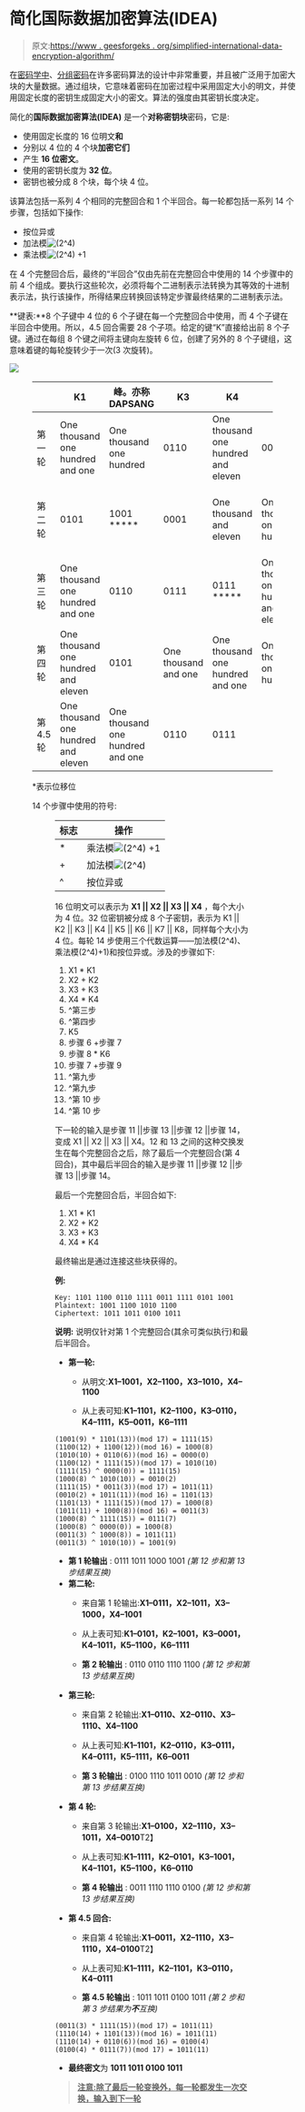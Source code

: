 # 简化国际数据加密算法(IDEA)

> 原文:[https://www . geesforgeks . org/simplified-international-data-encryption-algorithm/](https://www.geeksforgeeks.org/simplified-international-data-encryption-algorithm-idea/)

在[密码学中](https://www.geeksforgeeks.org/cryptography-and-its-types/)、[分组密码](https://www.geeksforgeeks.org/block-cipher-modes-of-operation/)在许多密码算法的设计中非常重要，并且被广泛用于加密大块的大量数据。通过组块，它意味着密码在加密过程中采用固定大小的明文，并使用固定长度的密钥生成固定大小的密文。算法的强度由其密钥长度决定。

简化的**国际数据加密算法(IDEA)** 是一个**对称密钥块**密码，它是:

*   使用固定长度的 16 位明文**和**
*   分别以 4 位的 4 个块**加密它们**
*   产生 **16 位密文**。
*   使用的密钥长度为 **32 位**。
*   密钥也被分成 8 个块，每个块 4 位。

该算法包括一系列 4 个相同的完整回合和 1 个半回合。每一轮都包括一系列 14 个步骤，包括如下操作:

*   按位异或
*   加法模![(2^4)](img/ea2d60fbe6040ae696bfb7b979fed9a3.png "Rendered by QuickLaTeX.com")
*   乘法模![(2^4)   ](img/ad2fa9c14bc2ded0ba81690943763198.png "Rendered by QuickLaTeX.com") +1

在 4 个完整回合后，最终的“半回合”仅由先前在完整回合中使用的 14 个步骤中的前 4 个组成。要执行这些轮次，必须将每个二进制表示法转换为其等效的十进制表示法，执行该操作，所得结果应转换回该特定步骤最终结果的二进制表示法。

**键表:**8 个子键中 4 位的 6 个子键在每一个完整回合中使用，而 4 个子键在半回合中使用。所以，4.5 回合需要 28 个子项。给定的键“K”直接给出前 8 个子键。通过在每组 8 个键之间将主键向左旋转 6 位，创建了另外的 8 个子键组，这意味着键的每轮旋转少于一次(3 次旋转)。

![](img/7a9c6e01af2e99f1300cf45135f6c802.png)

<figure class="table">

|   | K1 | 峰。亦称 DAPSANG | K3 | K4 | K5 | K6 |
| --- | --- | --- | --- | --- | --- | --- |
| 第一轮 | One thousand one hundred and one | One thousand one hundred | 0110 | One thousand one hundred and eleven | 0011 | One thousand one hundred and eleven |
| 第二轮 | 0101 | 1001 ***** | 0001 | One thousand and eleven | One thousand one hundred | One thousand one hundred and eleven |
| 第三轮 | One thousand one hundred and one | 0110 | 0111 | 0111 ***** | One thousand one hundred and eleven | 0011 |
| 第四轮 | One thousand one hundred and eleven | 0101 | One thousand and one | One thousand one hundred and one | One thousand one hundred | 0110 ***** |
| 第 4.5 轮 | One thousand one hundred and eleven | One thousand one hundred and one | 0110 | 0111 |   |   |

*表示位移位

14 个步骤中使用的符号:

<figure class="table">

| 标志 | 操作 |
| --- | --- |
| * | 乘法模![(2^4)   ](img/ad2fa9c14bc2ded0ba81690943763198.png "Rendered by QuickLaTeX.com") +1 |
| + | 加法模![(2^4)](img/ea2d60fbe6040ae696bfb7b979fed9a3.png "Rendered by QuickLaTeX.com") |
| ^ | 按位异或 |

16 位明文可以表示为 **X1 || X2 || X3 || X4** ，每个大小为 4 位。32 位密钥被分成 8 个子密钥，表示为 K1 || K2 || K3 || K4 || K5 || K6 || K7 || K8，同样每个大小为 4 位。每轮 14 步使用三个代数运算——加法模(2^4)、乘法模(2^4)+1)和按位异或。涉及的步骤如下:

1.  X1 * K1
2.  X2 + K2
3.  X3 + K3
4.  X4 * K4
5.  ^第三步
6.  ^第四步
7.  K5
8.  步骤 6 +步骤 7
9.  步骤 8 * K6
10.  步骤 7 +步骤 9
11.  ^第九步
12.  ^第九步
13.  ^第 10 步
14.  ^第 10 步

下一轮的输入是步骤 11 ||步骤 13 ||步骤 12 ||步骤 14，变成 X1 || X2 || X3 || X4。12 和 13 之间的这种交换发生在每个完整回合之后，除了最后一个完整回合(第 4 回合)，其中最后半回合的输入是步骤 11 ||步骤 12 ||步骤 13 ||步骤 14。

最后一个完整回合后，半回合如下:

1.  X1 * K1
2.  X2 + K2
3.  X3 + K3
4.  X4 * K4

最终输出是通过连接这些块获得的。

**例:**

```
Key: 1101 1100 0110 1111 0011 1111 0101 1001 
Plaintext: 1001 1100 1010 1100
Ciphertext: 1011 1011 0100 1011
```

**说明:**
说明仅针对第 1 个完整回合(其余可类似执行)和最后半回合。

*   **第一轮:**
    *   从明文:**X1–1001，X2–1100，X3–1010，X4–1100**

    *   从上表可知:**K1–1101，K2–1100，K3–0110，K4–1111，K5–0011，K6–1111**

```
(1001(9) * 1101(13))(mod 17) = 1111(15)
(1100(12) + 1100(12))(mod 16) = 1000(8)
(1010(10) + 0110(6))(mod 16) = 0000(0)
(1100(12) * 1111(15))(mod 17) = 1010(10)
(1111(15) ^ 0000(0)) = 1111(15)
(1000(8) ^ 1010(10)) = 0010(2)
(1111(15) * 0011(3))(mod 17) = 1011(11)
(0010(2) + 1011(11))(mod 16) = 1101(13)
(1101(13) * 1111(15))(mod 17) = 1000(8)
(1011(11) + 1000(8))(mod 16) = 0011(3)
(1000(8) ^ 1111(15)) = 0111(7)
(1000(8) ^ 0000(0)) = 1000(8)
(0011(3) ^ 1000(8)) = 1011(11)
(0011(3) ^ 1010(10)) = 1001(9)
```

*   **第 1 轮输出** : 0111 1011 1000 1001 *(第 12 步和第 13 步结果互换)*
*   **第二轮:**
    *   来自第 1 轮输出:**X1–0111，X2–1011，X3–1000，X4–1001**

    *   从上表可知:**K1–0101，K2–1001，K3–0001，K4–1011，K5–1100，K6–1111**

    *   **第 2 轮输出** : 0110 0110 1110 1100 *(第 12 步和第 13 步结果互换)*
*   **第三轮:**
    *   来自第 2 轮输出:**X1–0110、X2–0110、X3–1110、X4–1100**

    *   从上表可知:**K1–1101，K2–0110，K3–0111，K4–0111，K5–1111，K6–0011**

    *   **第 3 轮输出** : 0100 1110 1011 0010 *(第 12 步和第 13 步结果互换)*
*   **第 4 轮:**
    *   来自第 3 轮输出:**X1–0100，X2–1110，X3–1011，X4–0010**T2】
    *   从上表可知:**K1–1111，K2–0101，K3–1001，K4–1101，K5–1100，K6–0110**

    *   **第 4 轮输出** : 0011 1110 1110 0100 *(第 12 步和第 13 步结果互换)*
*   **第 4.5 回合:**
    *   来自第 4 轮输出:**X1–0011，X2–1110，X3–1110，X4–0100**T2】
    *   从上表可知:**K1–1111，K2–1101，K3–0110，K4–0111**

    *   **第 4.5 轮输出** : 1011 1011 0100 1011 *(第 2 步和第 3 步结果为**不**互换)*

```
(0011(3) * 1111(15))(mod 17) = 1011(11)
(1110(14) + 1101(13))(mod 16) = 1011(11)
(1110(14) + 0110(6))(mod 16) = 0100(4)
(0100(4) * 0111(7))(mod 17) = 1011(11) 
```

*   **最终密文**为 **1011 1011 0100 1011**

> **<u>注意:除了最后一轮变换外，每一轮都发生一次交换，输入到下一轮</u>**

</figure>

</figure>